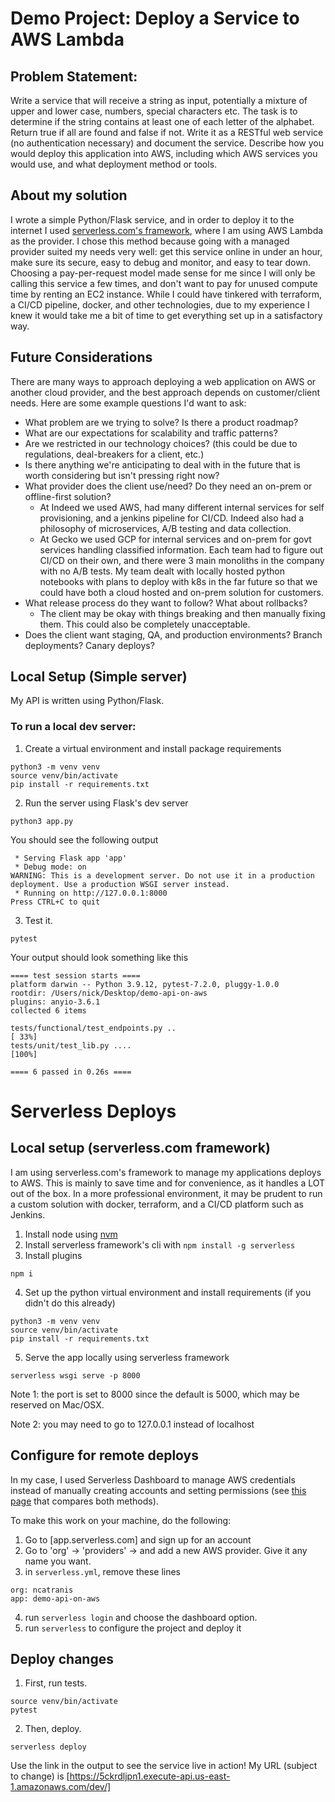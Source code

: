 # Demo Project: Deploy a Service to AWS Lambda

## Problem Statement: 
Write a service that will receive a string as input, 
potentially a mixture of upper and lower case, numbers, special characters etc. 
The task is to determine if the string contains at least one of each letter of the alphabet. 
Return true if all are found and false if not. 
Write it as a RESTful web service (no authentication necessary) and document the service. 
Describe how you would deploy this application into AWS, 
including which AWS services you would use, and what deployment method or tools.

## About my solution
I wrote a simple Python/Flask service, and in order to deploy it to the internet I used 
[serverless.com's framework](https://serverless.com), where I am using AWS Lambda as the provider. 
I chose this method because going with a managed provider suited my needs very well: get this service online in under
an hour, make sure its secure, easy to debug and monitor, and easy to tear down. 
Choosing a pay-per-request model made sense for me since I will only be calling this service a few times, and don't want
to pay for unused compute time by renting an EC2 instance. While I could have tinkered with terraform, a CI/CD pipeline,
docker, and other technologies, due to my experience I knew it would take me a bit of time to get everything set up in
a satisfactory way.


## Future Considerations
There are many ways to approach deploying a web application on AWS or another cloud provider, and the best approach
depends on customer/client needs. Here are some example questions I'd want to ask:
* What problem are we trying to solve? Is there a product roadmap?
* What are our expectations for scalability and traffic patterns? 
* Are we restricted in our technology choices? (this could be due to regulations, deal-breakers for a client, etc.)
* Is there anything we're anticipating to deal with in the future that is worth considering but isn't pressing right now?
* What provider does the client use/need? Do they need an on-prem or offline-first solution?
  * At Indeed we used AWS, had many different internal services for self provisioning,
  and a jenkins pipeline for CI/CD. Indeed also had a philosophy of microservices, A/B testing and data collection.
  * At Gecko we used GCP for internal services and on-prem for govt services handling classified information. Each team
  had to figure out CI/CD on their own, and there were 3 main monoliths in the company with no A/B tests. 
  My team dealt with locally hosted python notebooks with plans to deploy with k8s in the far future so that we could 
  have both a cloud hosted and on-prem solution for customers.
* What release process do they want to follow? What about rollbacks?
  * The client may be okay with things breaking and then manually fixing them. 
  This could also be completely unacceptable.
* Does the client want staging, QA, and production environments? Branch deployments? Canary deploys?


## Local Setup (Simple server)
My API is written using Python/Flask.
### To run a local dev server:
1. Create a virtual environment and install package requirements
```shell
python3 -m venv venv
source venv/bin/activate
pip install -r requirements.txt
```
2. Run the server using Flask's dev server
```shell
python3 app.py
```
You should see the following output
```shell
 * Serving Flask app 'app'
 * Debug mode: on
WARNING: This is a development server. Do not use it in a production deployment. Use a production WSGI server instead.
 * Running on http://127.0.0.1:8000
Press CTRL+C to quit
```
3. Test it.
```shell
pytest
```
Your output should look something like this
```shell
==== test session starts ====
platform darwin -- Python 3.9.12, pytest-7.2.0, pluggy-1.0.0
rootdir: /Users/nick/Desktop/demo-api-on-aws
plugins: anyio-3.6.1
collected 6 items                                                                                                                                                                   

tests/functional/test_endpoints.py ..                                                                                                                                         [ 33%]
tests/unit/test_lib.py ....                                                                                                                                                   [100%]

==== 6 passed in 0.26s ====
```

# Serverless Deploys
## Local setup (serverless.com framework)
I am using serverless.com's framework to manage my applications deploys to AWS. 
This is mainly to save time and for convenience, as it handles a LOT out of the box.
In a more professional environment, it may be prudent to run a custom solution with docker, terraform, 
and a CI/CD platform such as Jenkins.

1. Install node using [nvm](https://github.com/nvm-sh/nvm)
2. Install serverless framework's cli with `npm install -g serverless`
3. Install plugins
```shell
npm i
```
4. Set up the python virtual environment and install requirements (if you didn't do this already)
```shell
python3 -m venv venv
source venv/bin/activate
pip install -r requirements.txt
```
5. Serve the app locally using serverless framework
```shell
serverless wsgi serve -p 8000
```
Note 1: the port is set to 8000 since the default is 5000, which may be reserved on Mac/OSX.

Note 2: you may need to go to 127.0.0.1 instead of localhost

## Configure for remote deploys
In my case, I used Serverless Dashboard to manage AWS credentials instead of manually creating accounts and setting
permissions (see [this page](https://www.serverless.com/framework/docs/providers/aws/guide/credentials/)
that compares both methods). 

To make this work on your machine, do the following:
1. Go to [app.serverless.com] and sign up for an account
2. Go to 'org' -> 'providers' -> and add a new AWS provider. Give it any name you want.
3. in `serverless.yml`, remove these lines
```shell
org: ncatranis
app: demo-api-on-aws
```
4. run `serverless login` and choose the dashboard option.
5. run `serverless` to configure the project and deploy it

## Deploy changes
1. First, run tests.
```shell
source venv/bin/activate
pytest
```
2. Then, deploy.
```shell
serverless deploy
```
Use the link in the output to see the service live in action!
My URL (subject to change) is [https://5ckrdljpn1.execute-api.us-east-1.amazonaws.com/dev/]
